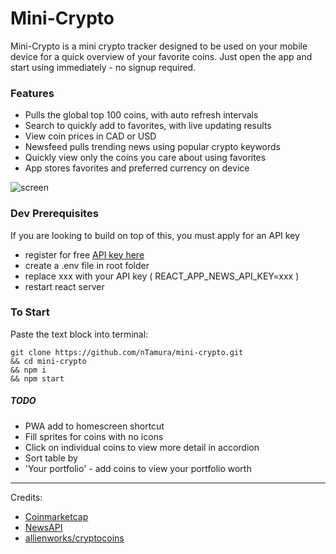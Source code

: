 # Mini-Crypto

Mini-Crypto is a mini crypto tracker designed to be used on your mobile device for a quick overview of your favorite coins. Just open the app and start using immediately - no signup required.

### Features

- Pulls the global top 100 coins, with auto refresh intervals
- Search to quickly add to favorites, with live updating results
- View coin prices in CAD or USD
- Newsfeed pulls trending news using popular crypto keywords
- Quickly view only the coins you care about using favorites
- App stores favorites and preferred currency on device

![screen](https://raw.githubusercontent.com/nTamura/mini-crypto/master/public/screen-min.png)

### Dev Prerequisites

If you are looking to build on top of this, you must apply for an API key

- register for free [API key here](https://newsapi.org/register)
- create a .env file in root folder
- replace xxx with your API key ( REACT_APP_NEWS_API_KEY=xxx )
- restart react server

### To Start

Paste the text block into terminal:

```
git clone https://github.com/nTamura/mini-crypto.git
&& cd mini-crypto
&& npm i
&& npm start
```

##### TODO

- PWA add to homescreen shortcut
- Fill sprites for coins with no icons
- Click on individual coins to view more detail in accordion
- Sort table by
- 'Your portfolio' - add coins to view your portfolio worth

<!-- fix
  !showMore if result.length, apply to search, favorites, etc
  add fetch data button for manual get
-->

---

Credits:

- [Coinmarketcap](https://coinmarketcap.com/)
- [NewsAPI](https://newsapi.org/)
- [allienworks/cryptocoins](https://github.com/allienworks/cryptocoins)
